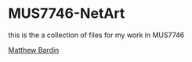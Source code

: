 # MUS7746-NetArt

this is the a collection of files for my work in MUS7746

[Matthew Bardin](http://matthewbardin.com)



